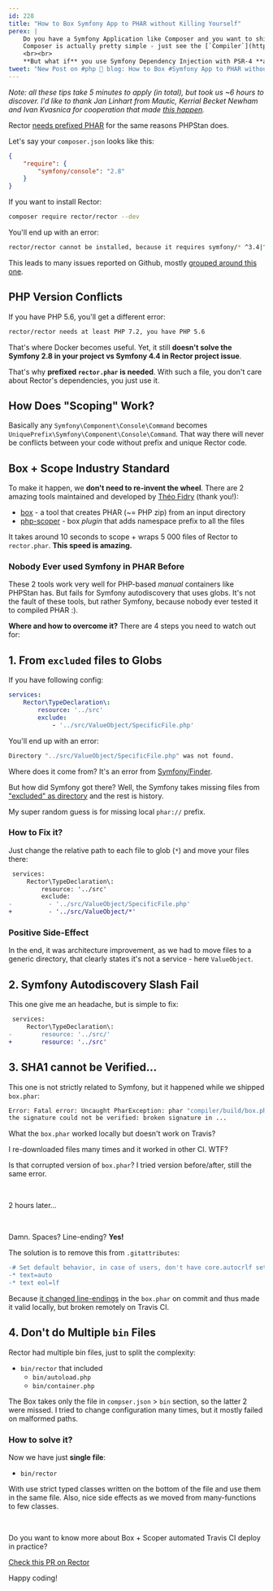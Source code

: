 ```yaml
---
id: 228
title: "How to Box Symfony App to PHAR without Killing Yourself"
perex: |
    Do you have a Symfony Application like Composer and you want to ship it as a PHAR?
    Composer is actually pretty simple - just see the [`Compiler`](https://github.com/composer/composer/blob/master/src/Composer/Compiler.php) class.
    <br><br>
    **But what if** you use Symfony Dependency Injection with PSR-4 **autodiscovery** like [Rector](https://github.com/rectorphp/rector) does? Well, better be ready for **nasty traps**.
tweet: "New Post on #php 🐘 blog: How to Box #Symfony App to PHAR without Killing Yourself"
---
```


*Note: all these tips take 5 minutes to apply (in total), but took us ~6 hours to discover. I'd like to thank Jan Linhart from Mautic, Kerrial Becket Newham and Ivan Kvasnica for cooperation that made [this happen](https://github.com/rectorphp/rector/pull/2373).*

Rector [needs prefixed PHAR](https://github.com/rectorphp/rector/issues/177) for the same reasons PHPStan does.

Let's say your `composer.json` looks like this:

```json
{
    "require": {
        "symfony/console": "2.8"
    }
}
```

If you want to install Rector:

```bash
composer require rector/rector --dev
```

You'll end up with an error:

```bash
rector/rector cannot be installed, because it requires symfony/* ^3.4|^4.4... but you have 2.8
```

This leads to many issues reported on Github, mostly [grouped around this one](https://github.com/rectorphp/rector/issues/177).

## PHP Version Conflicts

If you have PHP 5.6, you'll get a different error:

```bash
rector/rector needs at least PHP 7.2, you have PHP 5.6
```

That's where Docker becomes useful. Yet, it still **doesn't solve the Symfony 2.8 in your project vs Symfony 4.4 in Rector project issue**.

That's why **prefixed `rector.phar` is needed**. With such a file, you don't care about Rector's dependencies, you just use it.

## How Does "Scoping" Work?

Basically any `Symfony\Component\Console\Command` becomes `UniquePrefix\Symfony\Component\Console\Command`. That way there will never be conflicts between your code without prefix and unique Rector code.


## Box + Scope Industry Standard

To make it happen, we **don't need to re-invent the wheel**. There are 2 amazing tools maintained and developed by [Théo Fidry](https://github.com/theofidry) (thank you!):

- [box](https://github.com/humbug/box) - a tool that creates PHAR (~= PHP zip) from an input directory
- [php-scoper](https://github.com/humbug/php-scoper) - box *plugin* that adds namespace prefix to all the files

It takes around 10 seconds to scope + wraps 5 000 files of Rector to `rector.phar`. **This speed is amazing.**

### Nobody Ever used Symfony in PHAR Before

These 2 tools work very well for PHP-based *manual* containers like PHPStan has. But fails for Symfony autodiscovery that uses globs. It's not the fault of these tools, but rather Symfony, because nobody ever tested it to compiled PHAR :).

**Where and how to overcome it?** There are 4 steps you need to watch out for:

## 1. From `excluded` files to Globs

If you have following config:

```yaml
services:
    Rector\TypeDeclaration\:
        resource: '../src'
        exclude:
            - '../src/ValueObject/SpecificFile.php'
```

You'll end up with an error:

```bash
Directory "../src/ValueObject/SpecificFile.php" was not found.
```

Where does it come from? It's an error from [Symfony/Finder](https://github.com/symfony/symfony/blob/c62bb82e27974ef4e389da523f0de451b6632266/src/Symfony/Component/Finder/Finder.php#L589).

But how did Symfony got there? Well, the Symfony takes missing files from ["excluded" as directory](https://github.com/symfony/symfony/blob/c62bb82e27974ef4e389da523f0de451b6632266/src/Symfony/Component/DependencyInjection/Loader/FileLoader.php#L162) and the rest is history.

My super random guess is for missing local `phar://` prefix.


### How to Fix it?

Just change the relative path to each file to glob (`*`) and move your files there:

```diff
 services:
     Rector\TypeDeclaration\:
         resource: '../src'
         exclude:
-          - '../src/ValueObject/SpecificFile.php'
+          - '../src/ValueObject/*'
```

### Positive Side-Effect

In the end, it was architecture improvement, as we had to move files to a generic directory, that clearly states it's not a service - here `ValueObject`.

## 2. Symfony Autodiscovery Slash Fail

This one give me an headache, but is simple to fix:

```diff
 services:
     Rector\TypeDeclaration\:
-        resource: '../src/'
+        resource: '../src'
```

## 3. SHA1 cannot be Verified...

This one is not strictly related to Symfony, but it happened while we shipped `box.phar`:

```bash
Error: Fatal error: Uncaught PharException: phar "compiler/build/box.phar" SHA1
the signature could not be verified: broken signature in ...
```

What the `box.phar` worked locally but doesn't work on Travis?

I re-downloaded files many times and it worked in other CI. WTF?

Is that corrupted version of `box.phar`? I tried version before/after, still the same error.

<br>

2 hours later...

<br>

Damn. Spaces? Line-ending? **Yes!**

The solution is to remove this from `.gitattributes`:

```diff
-# Set default behavior, in case of users, don't have core.autocrlf set.
-* text=auto
-* text eol=lf
```

Because [it changed line-endings](https://stackoverflow.com/questions/24763948/git-warning-lf-will-be-replaced-by-crlf) in the `box.phar` on commit and thus made it valid locally, but broken remotely on Travis CI.

## 4. Don't do Multiple `bin` Files

Rector had multiple bin files, just to split the complexity:

- `bin/rector` that included
    - `bin/autoload.php`
    - `bin/container.php`


The Box takes only the file in `compser.json` > `bin` section, so the latter 2 were missed. I tried to change configuration many times, but it mostly failed on malformed paths.


### How to solve it?

Now we have just **single file**:

- `bin/rector`

With use strict typed classes written on the bottom of the file and use them in the same file. Also, nice side effects as we moved from many-functions to few classes.

<br>

Do you want to know more about Box + Scoper automated Travis CI deploy in practice?

<a href="https://github.com/rectorphp/rector/pull/2373" class="btn btn-dark mt-3 mb-3">
    Check this PR on Rector
</a>

<br>

Happy coding!
